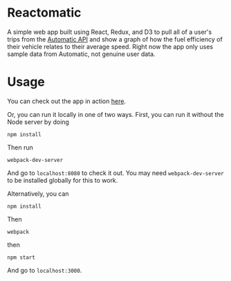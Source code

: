 # Reactomatic 

A simple web app built using React, Redux, and D3 to pull all of a user's trips
from the [Automatic API](https://developer.automatic.com/api-reference/) and show a
graph of how the fuel efficiency of their vehicle relates to their average speed.
Right now the app only uses sample data from Automatic, not genuine user data. 

# Usage 

You can check out the app in action [here](http://reactomatic.herokuapp.com/). 

Or, you can run it locally in one of two ways. First, you can run it without the
Node server by doing 

```
npm install 
```

Then run 
``` 
webpack-dev-server
```
And go to `localhost:8080` to check it out. You may need `webpack-dev-server` to be
installed globally for this to work. 

Alternatively, you can 
```
npm install
```
Then 

```
webpack
```
then 
```
npm start
```
And go to `localhost:3000`. 
